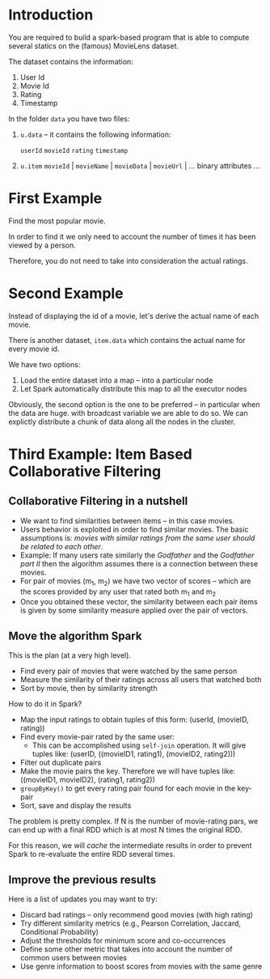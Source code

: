 # Introduction

You are required to build a spark-based program that is able to compute several
statics on the (famous) MovieLens dataset.

The dataset contains the information:

1.  User Id
2.  Movie Id
3.  Rating
4.  Timestamp

In the folder `data` you have two files:

1.  `u.data` &#x2013; it contains the following information:
    
    `userId` `movieId` `rating` `timestamp`

2.  `u.item`
    `movieId` | `movieName` | `movieData` | `movieUrl` | &#x2026; binary attributes &#x2026;


# First Example

Find the most popular movie.

In order to find it we only need to account the number of times it 
has been viewed by a person.

Therefore, you do not need to take into consideration the actual ratings.


# Second Example

Instead of displaying the id of a movie, let's derive
the actual name of each movie.

There is another dataset, `item.data` which contains the actual name 
for every movie id.

We have two options:

1.  Load the entire dataset into a map &#x2013; into a particular node
2.  Let Spark automatically distribute this map to all the executor nodes

Obviously, the second option is the one to be preferred &#x2013; in particular
when the data are huge.
with broadcast variable we are able to do so. 
We can explictly distribute a chunk of data along all the nodes in the 
cluster.


# Third Example: Item Based Collaborative Filtering


## Collaborative Filtering in a nutshell

-   We want to find similarities between items &#x2013; in this case movies.
-   Users behavior is exploited in  order to find similar movies. The basic assumptions is:
    *movies with similar ratings from the same user should be related to each other*.
-   Example: If many users rate  similarly the *Godfather* and the *Godfather part II* then the 
    algorithm assumes there is a connection between these movies.
-   For pair of movies (m<sub>1</sub>, m<sub>2</sub>) we have two vector of scores &#x2013; which are the scores provided
    by any user that rated both m<sub>1</sub> and m<sub>2</sub>
-   Once you obtained these vector, the similarity between each pair items is given by some
    similarity measure applied over the pair of vectors.


## Move the algorithm Spark

This is the plan (at a very high level).

-   Find every pair of movies that were watched by the same person
-   Measure the similarity of their ratings across all users that watched both
-   Sort by movie, then by similarity strength

How to do it in Spark?

-   Map the input ratings to obtain tuples of this form: (userId, (movieID, rating))
-   Find every movie-pair rated by the same user:
    -   This can be accomplished using `self-join` operation. 
        It will give tuples like: (userID, ((movieID1, rating1), (movieID2, rating2)))
-   Filter out duplicate pairs
-   Make the movie pairs the key. Therefore we will have tuples like: ((movieID1, movieID2), (rating1, rating2))
-   `groupByKey()` to get every rating pair found for each movie in the key-pair
-   Sort, save and display the results

The problem is pretty complex. If N is the number of movie-rating pars, we can end up with a final RDD which is
at most N times the original RDD.

For this reason, we will *cache* the intermediate results in order to prevent
Spark to re-evaluate the entire RDD several times.


## Improve the previous results

Here is a list of updates you may want to try:

-   Discard bad ratings &#x2013; only recommend good movies (with high rating)
-   Try different similarity metrics (e.g., Pearson Correlation, Jaccard, Conditional Probability)
-   Adjust the thresholds for minimum score and co-occurrences
-   Define some other metric that takes into account the number of common users between movies
-   Use genre information to boost scores from movies with the same genre

